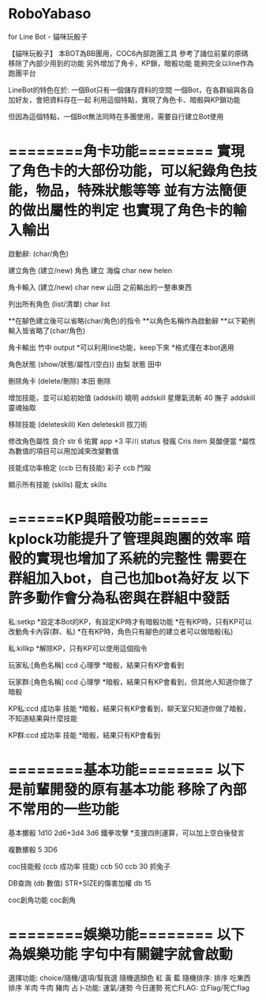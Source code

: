 # RoboYabaso
for Line Bot - 貓咪玩骰子


【貓咪玩骰子】
本BOT為BB團用，COC6內部跑團工具
參考了諸位前輩的原碼
移除了內部少用到的功能
另外增加了角卡，KP鎖，暗骰功能
能夠完全以line作為跑團平台

LineBot的特色在於: 一個Bot只有一個儲存資料的空間
一個Bot，在各群組與各自加好友，會把資料存在一起
利用這個特點，實現了角色卡、暗骰與KP鎖功能

但因為這個特點，一個Bot無法同時在多團使用，需要自行建立Bot使用


========角卡功能========
實現了角色卡的大部份功能，可以紀錄角色技能，物品，特殊狀態等等
並有方法簡便的做出屬性的判定
也實現了角色卡的輸入輸出
========================

啟動辭: (char/角色)


建立角色 (建立/new)
角色 建立 海倫
char new helen

角卡輸入 (建立/new)
char new 山田 之前輸出的一整串東西

列出所有角色 (list/清單)
char list

**在腳色建立後可以省略(char/角色)的指令
**以角色名稱作為啟動辭
**以下範例輸入皆省略了(char/角色)

角卡輸出 
竹中 output
*可以利用line功能，keep下來
*格式僅在本bot適用

角色狀態 (show/狀態/屬性/(空白))
由梨 狀態
田中

刪除角卡 (delete/刪除)
本田 刪除

增加技能，並可以給初始值 (addskill)
曉明 addskill 星爆氣流斬 40
撫子 addskill 靈魂抽取

移除技能 (deleteskill)
Ken deleteskill 拔刀術

修改角色屬性 
良介 str 6
佑實 app +3
平川 status 發瘋
Cris item 臭酸便當
*屬性為數值的項目可以用加減來改變數值

技能成功率檢定 (ccb 已有技能)
彩子 ccb 鬥毆

顯示所有技能 (skills)
龍太 skills

======KP與暗骰功能======
kplock功能提升了管理與跑團的效率
暗骰的實現也增加了系統的完整性
需要在群組加入bot，自己也加bot為好友
以下許多動作會分為私密與在群組中發話
========================
私:setkp 
*設定本Bot的KP，有設定KP時才有暗骰功能
*在有KP時，只有KP可以改動角卡內容(群、私)
*在有KP時，角色只有腳色的建立者可以做暗骰(私)

私:killkp
*解除KP，只有KP可以使用這個指令

玩家私:[角色名稱] ccd 心理學
*暗骰，結果只有KP會看到

玩家群:[角色名稱] ccd 心理學
*暗骰，結果只有KP會看到，但其他人知道你做了暗骰

KP私:ccd 成功率 技能
*暗骰，結果只有KP會看到，聊天室只知道你做了暗骰，不知道結果與什麼技能

KP群:ccd 成功率 技能
*暗骰，結果只有KP會看到


========基本功能========
以下是前輩開發的原有基本功能
移除了內部不常用的一些功能
========================

基本擲骰
1d10
2d6+3d4
3d6 鐵拳攻擊
*支援四則運算，可以加上空白後發言

複數擲骰
5 3D6

coc技能骰 (ccb 成功率 技能)
ccb 50
ccb 30 抓兔子

DB查詢 (db 數值)
STR+SIZE的傷害加權
db 15

coc創角功能
coc創角

========娛樂功能========
以下為娛樂功能
字句中有關鍵字就會啟動
========================

選擇功能: choice/隨機/選項/幫我選
	隨機選顏色 紅 黃 藍
隨機排序: 排序
	吃東西排序 羊肉 牛肉 豬肉
占卜功能: 運氣/運勢
	今日運勢
死亡FLAG: 立Flag/死亡flag
